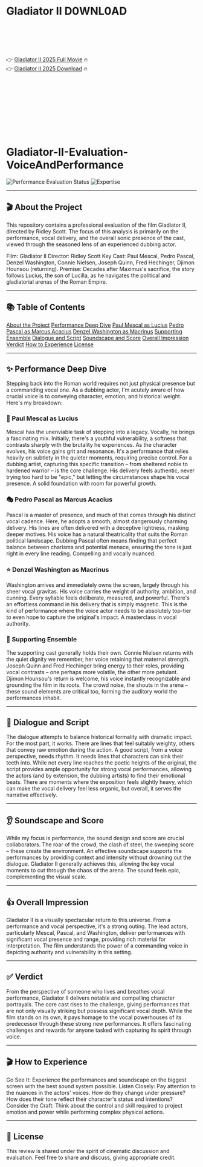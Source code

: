 # Gladiator II D0WNL0AD

<br><br><br><br>


👉 <a href="https://Mia-aronhyso1976.github.io/nbztnmrioo/">Gladiator II 2025 Full Movie</a> 🔥
<br>
👉 <a href="https://Mia-aronhyso1976.github.io/nbztnmrioo/">Gladiator II 2025 Download</a> 🔥


<br><br><br><br><br><br><br><br>



# Gladiator-II-Evaluation-VoiceAndPerformance

![Performance Evaluation Status](https://img.shields.io/badge/Performance%20Evaluation%20Status-Initial%20Analysis-blue)
![Expertise](https://img.shields.io/badge/Expertise-Dubbing%20Actor-informational)

---

## 🎬 About the Project

This repository contains a professional evaluation of the film Gladiator II, directed by Ridley Scott. The focus of this analysis is primarily on the performance, vocal delivery, and the overall sonic presence of the cast, viewed through the seasoned lens of an experienced dubbing actor.

   Film: Gladiator II
   Director: Ridley Scott
   Key Cast: Paul Mescal, Pedro Pascal, Denzel Washington, Connie Nielsen, Joseph Quinn, Fred Hechinger, Djimon Hounsou (returning).
   Premise: Decades after Maximus's sacrifice, the story follows Lucius, the son of Lucilla, as he navigates the political and gladiatorial arenas of the Roman Empire.

---

## 📚 Table of Contents

   [About the Project](#🎬-about-the-project)
   [Performance Deep Dive](#✨-performance-deep-dive)
       [Paul Mescal as Lucius](#🎤-paul-mescal-as-lucius)
       [Pedro Pascal as Marcus Acacius](#🎭-pedro-pascal-as-marcus-acacius)
       [Denzel Washington as Macrinus](#⭐-denzel-washington-as-macrinus)
       [Supporting Ensemble](#👥-supporting-ensemble)
   [Dialogue and Script](#📜-dialogue-and-script)
   [Soundscape and Score](#👂-soundscape-and-score)
   [Overall Impression](#👍-overall-impression)
   [Verdict](#✅-verdict)
   [How to Experience](#🎬-how-to-experience)
   [License](#📄-license)

---

## ✨ Performance Deep Dive

Stepping back into the Roman world requires not just physical presence but a commanding vocal one. As a dubbing actor, I'm acutely aware of how crucial voice is to conveying character, emotion, and historical weight. Here's my breakdown:

### 🎤 Paul Mescal as Lucius

Mescal has the unenviable task of stepping into a legacy. Vocally, he brings a fascinating mix. Initially, there's a youthful vulnerability, a softness that contrasts sharply with the brutality he experiences. As the character evolves, his voice gains grit and resonance. It's a performance that relies heavily on subtlety in the quieter moments, requiring precise control. For a dubbing artist, capturing this specific transition – from sheltered noble to hardened warrior – is the core challenge. His delivery feels authentic, never trying too hard to be "epic," but letting the circumstances shape his vocal presence. A solid foundation with room for powerful growth.

### 🎭 Pedro Pascal as Marcus Acacius

Pascal is a master of presence, and much of that comes through his distinct vocal cadence. Here, he adopts a smooth, almost dangerously charming delivery. His lines are often delivered with a deceptive lightness, masking deeper motives. His voice has a natural theatricality that suits the Roman political landscape. Dubbing Pascal often means finding that perfect balance between charisma and potential menace, ensuring the tone is just right in every line reading. Compelling and vocally nuanced.

### ⭐ Denzel Washington as Macrinus

Washington arrives and immediately owns the screen, largely through his sheer vocal gravitas. His voice carries the weight of authority, ambition, and cunning. Every syllable feels deliberate, measured, and powerful. There's an effortless command in his delivery that is simply magnetic. This is the kind of performance where the voice actor needs to be absolutely top-tier to even hope to capture the original's impact. A masterclass in vocal authority.

### 👥 Supporting Ensemble

The supporting cast generally holds their own. Connie Nielsen returns with the quiet dignity we remember, her voice retaining that maternal strength. Joseph Quinn and Fred Hechinger bring energy to their roles, providing vocal contrasts – one perhaps more volatile, the other more petulant. Djimon Hounsou's return is welcome, his voice instantly recognizable and grounding the film in its roots. The crowd noise, the shouts in the arena – these sound elements are critical too, forming the auditory world the performances inhabit.

---

## 📜 Dialogue and Script

The dialogue attempts to balance historical formality with dramatic impact. For the most part, it works. There are lines that feel suitably weighty, others that convey raw emotion during the action. A good script, from a voice perspective, needs rhythm. It needs lines that characters can sink their teeth into. While not every line reaches the poetic heights of the original, the script provides ample opportunity for strong vocal performances, allowing the actors (and by extension, the dubbing artists) to find their emotional beats. There are moments where the exposition feels slightly heavy, which can make the vocal delivery feel less organic, but overall, it serves the narrative effectively.

---

## 👂 Soundscape and Score

While my focus is performance, the sound design and score are crucial collaborators. The roar of the crowd, the clash of steel, the sweeping score – these create the environment. An effective soundscape supports the performances by providing context and intensity without drowning out the dialogue. Gladiator II generally achieves this, allowing the key vocal moments to cut through the chaos of the arena. The sound feels epic, complementing the visual scale.

---

## 👍 Overall Impression

Gladiator II is a visually spectacular return to this universe. From a performance and vocal perspective, it's a strong outing. The lead actors, particularly Mescal, Pascal, and Washington, deliver performances with significant vocal presence and range, providing rich material for interpretation. The film understands the power of a commanding voice in depicting authority and vulnerability in this setting.

---

## ✅ Verdict

From the perspective of someone who lives and breathes vocal performance, Gladiator II delivers notable and compelling character portrayals. The core cast rises to the challenge, giving performances that are not only visually striking but possess significant vocal depth. While the film stands on its own, it pays homage to the vocal powerhouses of its predecessor through these strong new performances. It offers fascinating challenges and rewards for anyone tasked with capturing its spirit through voice.

---

## 🎬 How to Experience

   Go See It: Experience the performances and soundscape on the biggest screen with the best sound system possible.
   Listen Closely: Pay attention to the nuances in the actors' voices. How do they change under pressure? How does their tone reflect their character's status and intentions?
   Consider the Craft: Think about the control and skill required to project emotion and power while performing complex physical actions.

---

## 📄 License

This review is shared under the spirit of cinematic discussion and evaluation. Feel free to share and discuss, giving appropriate credit.



